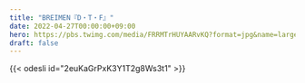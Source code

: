```yaml
---
title: "BREIMEN『D・T・F』"
date: 2022-04-27T00:00:00+09:00
hero: https://pbs.twimg.com/media/FRRMTrHUYAARvKQ?format=jpg&name=large
draft: false
---
```


{{< odesli id="2euKaGrPxK3Y1T2g8Ws3t1" >}}
